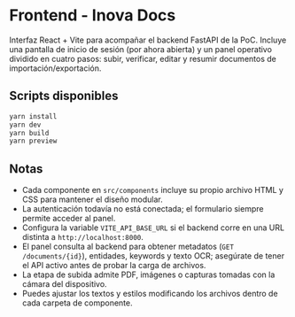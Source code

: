 # Frontend - Inova Docs

Interfaz React + Vite para acompañar el backend FastAPI de la PoC. Incluye una pantalla de inicio de
sesión (por ahora abierta) y un panel operativo dividido en cuatro pasos: subir, verificar, editar y
resumir documentos de importación/exportación.

## Scripts disponibles

```bash
yarn install
yarn dev
yarn build
yarn preview
```

## Notas

- Cada componente en `src/components` incluye su propio archivo HTML y CSS para mantener el diseño
  modular.
- La autenticación todavía no está conectada; el formulario siempre permite acceder al panel.
- Configura la variable `VITE_API_BASE_URL` si el backend corre en una URL distinta a
  `http://localhost:8000`.
- El panel consulta al backend para obtener metadatos (`GET /documents/{id}`), entidades, keywords y
  texto OCR; asegúrate de tener el API activo antes de probar la carga de archivos.
- La etapa de subida admite PDF, imágenes o capturas tomadas con la cámara del dispositivo.
- Puedes ajustar los textos y estilos modificando los archivos dentro de cada carpeta de componente.
